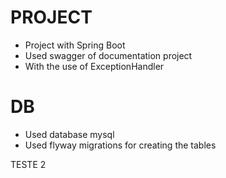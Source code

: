 # PROJECT
* Project with Spring Boot 
* Used swagger of documentation project
* With the use of ExceptionHandler

# DB
* Used database mysql
* Used flyway migrations for creating the tables

TESTE 2